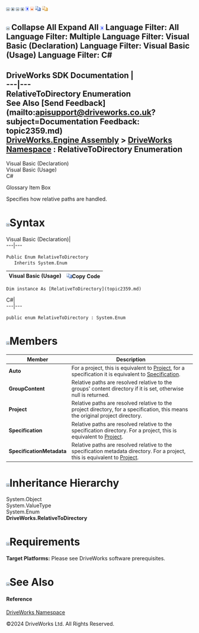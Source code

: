 ![](dotnetimages/collapse.gif) ![](dotnetimages/expand.gif) ![](dotnetimages/collapse.gif) ![](dotnetimages/expand.gif) ![](dotnetimages/drpdown.gif) ![](dotnetimages/drpdown_orange.gif) ![](dotnetimages/copycode.gif) ![](dotnetimages/copycodeHighlight.gif)

![](dotnetimages/collapse.gif) Collapse All Expand All ![](dotnetimages/drpdown.gif) Language Filter: All  Language Filter: Multiple  Language Filter: Visual Basic (Declaration) Language Filter: Visual Basic (Usage) Language Filter: C#  
---  
DriveWorks SDK Documentation  |   
---|---  
RelativeToDirectory Enumeration   
See Also [Send Feedback](mailto:apisupport@driveworks.co.uk?subject=Documentation Feedback: topic2359.md)  
[DriveWorks.Engine Assembly](topic2156.md) > [DriveWorks Namespace](topic2159.md) : RelativeToDirectory Enumeration  
---  
  
Visual Basic (Declaration)    
Visual Basic (Usage)    
C# 

Glossary Item Box

Specifies how relative paths are handled. 

# ![](dotnetimages/collapse.gif)Syntax

Visual Basic (Declaration)|   
---|---  
      
    
    Public Enum RelativeToDirectory 
       Inherits System.Enum  
  
Visual Basic (Usage)| ![](dotnetimages/copycode.gif)Copy Code  
---|---  
      
    
    Dim instance As [RelativeToDirectory](topic2359.md)  
  
C#|   
---|---  
      
    
    public enum RelativeToDirectory : System.Enum   
  
# ![](dotnetimages/collapse.gif)Members

Member| Description  
---|---  
**Auto**|  For a project, this is equivalent to [Project](topic2359.md), for a specification it is equivalent to [Specification](topic2359.md).  
**GroupContent**|  Relative paths are resolved relative to the groups' content directory if it is set, otherwise null is returned.  
**Project**|  Relative paths are resolved relative to the project directory, for a specification, this means the original project directory.  
**Specification**|  Relative paths are resolved relative to the specification directory. For a project, this is equivalent to [Project](topic2359.md).  
**SpecificationMetadata**|  Relative paths are resolved relative to the specification metadata directory. For a project, this is equivalent to [Project](topic2359.md).  
  
# ![](dotnetimages/collapse.gif)Inheritance Hierarchy

System.Object  
System.ValueType  
System.Enum  
**DriveWorks.RelativeToDirectory**  


# ![](dotnetimages/collapse.gif)Requirements

**Target Platforms:** Please see DriveWorks software prerequisites.

# ![](dotnetimages/collapse.gif)See Also

#### Reference

[DriveWorks Namespace](topic2159.md)

©2024 DriveWorks Ltd. All Rights Reserved.
